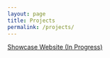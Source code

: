 ```yaml
---
layout: page
title: Projects
permalink: /projects/
---
```


[Showcase Website (In Progress)](https://kharouk.surge.sh)
